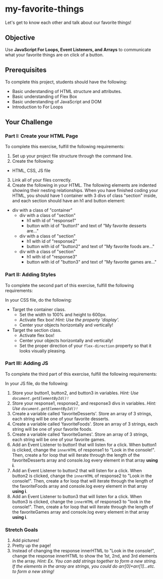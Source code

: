 # my-favorite-things

Let's get to know each other and talk about our favorite things!

## Objective
Use **JavaScript For Loops, Event Listeners, and Arrays** to communicate what your favorite things are on click of a button.

## Prerequisites
To complete this project, students should have the following:
* Basic understanding of HTML structure and attributes.
* Basic understanding of Flex Box
* Basic understanding of JavaScript and DOM
* Introduction to For Loops

## Your Challenge

### Part I: Create your HTML Page
To complete this exercise, fulfill the following requirements:
1. Set up your project file structure through the command line.
2. Create the following:
* HTML, CSS, JS file
3. Link all of your files correctly.
4. Create the following in your HTML. The following elements are indented showing their nesting relationships. When you have finished coding your HTML, you should have 1 container with 3 divs of class "section" inside, and each section should have an h1 and button element:
* div with a class of "container"
  * div with a class of "section"
    * h1 with id of "response1"
    * button with id of "button1" and text of "My favorite desserts are..."
  * div with a class of "section"
    * h1 with id of "response2"
    * button with id of "button2" and text of "My favorite foods are..."
  * div with a class of "section"
    * h1 with id of "response3"
    * button with id of "button3" and text of "My favorite games are..."

### Part II: Adding Styles
To complete the second part of this exercise, fulfill the following requirements:

In your CSS file, do the following:
* Target the container class.
  * Set the width to 100% and height to 600px.
  * Activate flex box! *Hint: Use the property 'display'.*
  * Center your objects horizontally and vertically!
* Target the section class.   
  * Activate flex box!
  * Center your objects horizontally and vertically!
  * Set the proper direction of your ```flex-direction``` property so that it looks visually pleasing.

### Part III: Adding JS
To complete the third part of this exercise, fulfill the following requirements:

In your JS file, do the following:
1. Store your button1, button2, and button3 in variables. *Hint: Use ```document.getElementById()!```*
2. Store your response1, response2, and response3 divs in variables. *Hint: Use ```document.getElementById()!```*
3. Create a variable called 'favoriteDesserts'. Store an array of 3 strings, each string will be one of your favorite desserts.
4. Create a variable called 'favoriteFoods'. Store an array of 3 strings, each string will be one of your favorite foods.
5. Create a variable called 'favoriteGames'. Store an array of 3 strings, each string will be one of your favorite games.
6. Add an Event Listener to button1 that will listen for a click. When button1 is clicked, change the ```innerHTML``` of response1 to "Look in the console!". Then, create a for loop that will iterate through the length of the favoriteDesserts array and console.log every element in that array **using i**.
7. Add an Event Listener to button2 that will listen for a click. When button2 is clicked, change the ```innerHTML``` of response2 to "Look in the console!". Then, create a for loop that will iterate through the length of the favoriteFoods array and console.log every element in that array **using i**.
8. Add an Event Listener to button3 that will listen for a click. When button3 is clicked, change the ```innerHTML``` of response3 to "look in the console!". Then, create a for loop that will iterate through the length of the favoriteGames array and console.log every element in that array **using i**.

### Stretch Goals
1. Add pictures!
2. Pretty up the page!
3. Instead of changing the response innerHTML to "Look in the console!", change the response innerHTML to show the 1st, 2nd, and 3rd elements in the array. *Hint: Ex. You can add strings together to form a new string. If the elements in the array are strings, you could do arr[0]+arr[1]...etc. to form a new string!* 
